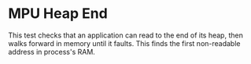 MPU Heap End
===============

This test checks that an application can read to the end of
its heap, then walks forward in memory until it faults. This
finds the first non-readable address in process's RAM.
